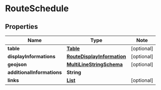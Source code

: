 # RouteSchedule

## Properties

Name | Type | Note
---- | ---- | ----
**table** | [**Table**](Table.md) | [optional] 
**displayInformations** | [**RouteDisplayInformation**](RouteDisplayInformation.md) | [optional] 
**geojson** | [**MultiLineStringSchema**](MultiLineStringSchema.md) | [optional] 
**additionalInformations** | **String** | 
**links** | [**List<LinkSchema>**](LinkSchema.md) | [optional] 

